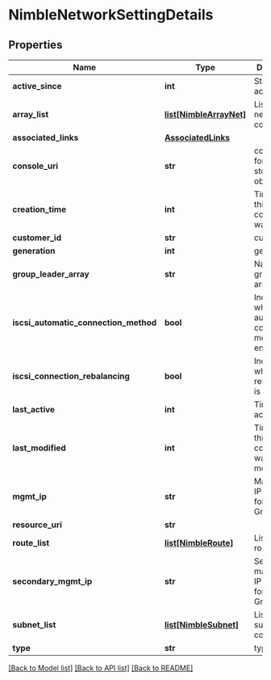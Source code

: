 # NimbleNetworkSettingDetails

## Properties
Name | Type | Description | Notes
------------ | ------------- | ------------- | -------------
**active_since** | **int** | Start time of activity. | [optional] 
**array_list** | [**list[NimbleArrayNet]**](NimbleArrayNet.md) | List of array network configs. | [optional] 
**associated_links** | [**AssociatedLinks**](AssociatedLinks.md) |  | [optional] 
**console_uri** | **str** | consoleUri for detailed storage object | [optional] 
**creation_time** | **int** | Time when this net configuration was created. | [optional] 
**customer_id** | **str** | customerId | [optional] 
**generation** | **int** | generation | [optional] 
**group_leader_array** | **str** | Name of the group leader array. | [optional] 
**iscsi_automatic_connection_method** | **bool** | Indicates whether automatic connection method is enabled. | [optional] 
**iscsi_connection_rebalancing** | **bool** | Indicates whether rebalancing is enabled. | [optional] 
**last_active** | **int** | Time of last activity. | [optional] 
**last_modified** | **int** | Time when this network configuration was last modified. | [optional] 
**mgmt_ip** | **str** | Management IP address for the Group. | [optional] 
**resource_uri** | **str** |  | [optional] 
**route_list** | [**list[NimbleRoute]**](NimbleRoute.md) | List of static routes. | [optional] 
**secondary_mgmt_ip** | **str** | Secondary management IP address for the Group. | [optional] 
**subnet_list** | [**list[NimbleSubnet]**](NimbleSubnet.md) | List of subnet configs. | [optional] 
**type** | **str** | type | [optional] 

[[Back to Model list]](../README.md#documentation-for-models) [[Back to API list]](../README.md#documentation-for-api-endpoints) [[Back to README]](../README.md)


